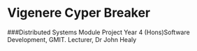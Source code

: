 # Vigenere Cyper Breaker
###Distributed Systems Module Project Year 4 (Hons)Software Development, GMIT.
Lecturer, Dr John Healy



